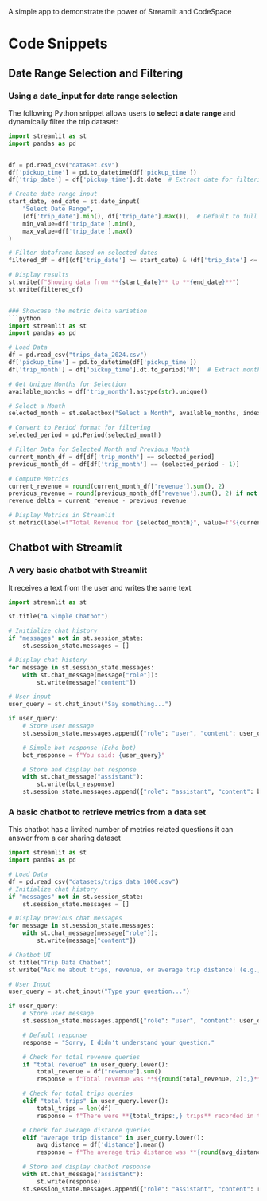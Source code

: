 A simple app to demonstrate the power of Streamlit and CodeSpace


# Code Snippets
## Date Range Selection and Filtering
### Using a date_input for date range selection
The following Python snippet allows users to **select a date range** and dynamically filter the trip dataset:

```python
import streamlit as st
import pandas as pd


df = pd.read_csv("dataset.csv")
df['pickup_time'] = pd.to_datetime(df['pickup_time'])
df['trip_date'] = df['pickup_time'].dt.date  # Extract date for filtering

# Create date range input
start_date, end_date = st.date_input(
    "Select Date Range", 
    [df['trip_date'].min(), df['trip_date'].max()],  # Default to full range
    min_value=df['trip_date'].min(), 
    max_value=df['trip_date'].max()
)

# Filter dataframe based on selected dates
filtered_df = df[(df['trip_date'] >= start_date) & (df['trip_date'] <= end_date)]

# Display results
st.write(f"Showing data from **{start_date}** to **{end_date}**")
st.write(filtered_df)


### Showcase the metric delta variation
```python
import streamlit as st
import pandas as pd

# Load Data
df = pd.read_csv("trips_data_2024.csv")
df['pickup_time'] = pd.to_datetime(df['pickup_time'])
df['trip_month'] = df['pickup_time'].dt.to_period("M")  # Extract month (Year-Month format)

# Get Unique Months for Selection
available_months = df['trip_month'].astype(str).unique()

# Select a Month
selected_month = st.selectbox("Select a Month", available_months, index=len(available_months)-1)

# Convert to Period format for filtering
selected_period = pd.Period(selected_month)

# Filter Data for Selected Month and Previous Month
current_month_df = df[df['trip_month'] == selected_period]
previous_month_df = df[df['trip_month'] == (selected_period - 1)]

# Compute Metrics
current_revenue = round(current_month_df['revenue'].sum(), 2)
previous_revenue = round(previous_month_df['revenue'].sum(), 2) if not previous_month_df.empty else 0
revenue_delta = current_revenue - previous_revenue

# Display Metrics in Streamlit
st.metric(label=f"Total Revenue for {selected_month}", value=f"${current_revenue:,}", delta=f"${revenue_delta:,}")
```

## Chatbot with Streamlit 
### A very basic  chatbot with Streamlit
It receives a text from the user and writes the same text 
```python
import streamlit as st

st.title("A Simple Chatbot")

# Initialize chat history
if "messages" not in st.session_state:
    st.session_state.messages = []

# Display chat history
for message in st.session_state.messages:
    with st.chat_message(message["role"]):
        st.write(message["content"])

# User input
user_query = st.chat_input("Say something...")

if user_query:
    # Store user message
    st.session_state.messages.append({"role": "user", "content": user_query})

    # Simple bot response (Echo bot)
    bot_response = f"You said: {user_query}"

    # Store and display bot response
    with st.chat_message("assistant"):
        st.write(bot_response)
    st.session_state.messages.append({"role": "assistant", "content": bot_response})
```

### A basic chatbot to retrieve metrics from a data set
This chatbot has a limited number of metrics related questions it can answer from a car sharing dataset

```python
import streamlit as st
import pandas as pd

# Load Data
df = pd.read_csv("datasets/trips_data_1000.csv")
# Initialize chat history
if "messages" not in st.session_state:
    st.session_state.messages = []

# Display previous chat messages
for message in st.session_state.messages:
    with st.chat_message(message["role"]):
        st.write(message["content"])

# Chatbot UI
st.title("Trip Data Chatbot")
st.write("Ask me about trips, revenue, or average trip distance! (e.g., 'What is the total revenue')")

# User Input
user_query = st.chat_input("Type your question...")

if user_query:
    # Store user message
    st.session_state.messages.append({"role": "user", "content": user_query})

    # Default response
    response = "Sorry, I didn't understand your question."

    # Check for total revenue queries
    if "total revenue" in user_query.lower():
        total_revenue = df["revenue"].sum()
        response = f"Total revenue was **${round(total_revenue, 2):,}**."

    # Check for total trips queries
    elif "total trips" in user_query.lower():
        total_trips = len(df)
        response = f"There were **{total_trips:,} trips** recorded in the dataset."

    # Check for average distance queries
    elif "average trip distance" in user_query.lower():
        avg_distance = df['distance'].mean()
        response = f"The average trip distance was **{round(avg_distance, 2)} km**."

    # Store and display chatbot response
    with st.chat_message("assistant"):
        st.write(response)
    st.session_state.messages.append({"role": "assistant", "content": response})
```